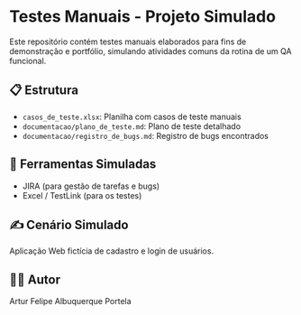 # Testes Manuais - Projeto Simulado

Este repositório contém testes manuais elaborados para fins de demonstração e portfólio, simulando atividades comuns da rotina de um QA funcional.

## 📋 Estrutura
- `casos_de_teste.xlsx`: Planilha com casos de teste manuais
- `documentacao/plano_de_teste.md`: Plano de teste detalhado
- `documentacao/registro_de_bugs.md`: Registro de bugs encontrados

## 🔧 Ferramentas Simuladas
- JIRA (para gestão de tarefas e bugs)
- Excel / TestLink (para os testes)

## ✍️ Cenário Simulado
Aplicação Web fictícia de cadastro e login de usuários.

## 👨‍💻 Autor
Artur Felipe Albuquerque Portela
